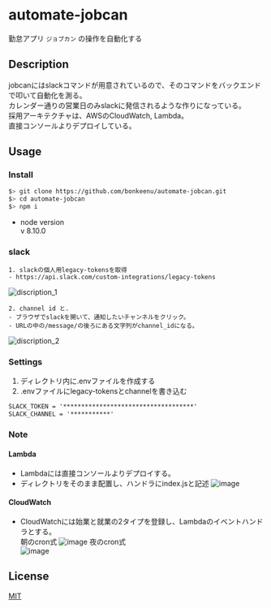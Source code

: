# automate-jobcan
勤怠アプリ `ジョブカン` の操作を自動化する

## Description
jobcanにはslackコマンドが用意されているので、そのコマンドをバックエンドで叩いて自動化を測る。  
カレンダー通りの営業日のみslackに発信されるような作りになっている。  
採用アーキテクチャは、AWSのCloudWatch, Lambda。  
直接コンソールよりデプロイしている。


## Usage
### Install
```sh
$> git clone https://github.com/bonkeenu/automate-jobcan.git
$> cd automate-jobcan
$> npm i
```
- node version  
v 8.10.0
### slack 
```
1. slackの個人用legacy-tokensを取得  
- https://api.slack.com/custom-integrations/legacy-tokens  
```
![discription_1](https://user-images.githubusercontent.com/17017449/52456241-332aa680-2b97-11e9-9f69-b213041410fa.png)

```
2. channel id と.  
- ブラウザでslackを開いて、通知したいチャンネルをクリック。  
- URLの中の/message/の後ろにある文字列がchannel_idになる。  
```
![discription_2](https://user-images.githubusercontent.com/17017449/52456623-ef38a100-2b98-11e9-8b08-9470a61abf83.png)

### Settings

1. ディレクトリ内に.envファイルを作成する  
2. .envファイルにlegacy-tokensとchannelを書き込む  
```txt
SLACK_TOKEN = '************************************'
SLACK_CHANNEL = '***********'
```
### Note
#### Lambda
- Lambdaには直接コンソールよりデプロイする。
- ディレクトリをそのまま配置し、ハンドラにindex.jsと記述
![image](https://user-images.githubusercontent.com/17017449/52457810-109c8b80-2b9f-11e9-9883-0b1b614d0f52.png)

#### CloudWatch
- CloudWatchには始業と就業の2タイプを登録し、Lambdaのイベントハンドラとする。  
朝のcron式
![image](https://user-images.githubusercontent.com/17017449/52457919-9fa9a380-2b9f-11e9-830e-06fc483ceb79.png)
夜のcron式  
![image](https://user-images.githubusercontent.com/17017449/52457936-b51ecd80-2b9f-11e9-9131-0b4928a011a4.png)

## License
[MIT](LICENSE)